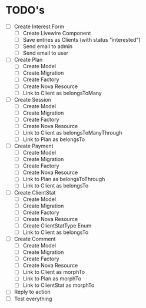 # TODO's

- [ ] Create Interest Form
  - [ ] Create Livewire Component
  - [ ] Save entries as Clients (with status "interested")
  - [ ] Send email to admin
  - [ ] Send email to user
- [ ] Create Plan
  - [ ] Create Model
  - [ ] Create Migration
  - [ ] Create Factory
  - [ ] Create Nova Resource
  - [ ] Link to Client as belongsToMany
- [ ] Create Session
  - [ ] Create Model
  - [ ] Create Migration
  - [ ] Create Factory
  - [ ] Create Nova Resource
  - [ ] Link to Client as belongsToManyThrough
  - [ ] Link to Plan as belongsTo
- [ ] Create Payment
  - [ ] Create Model
  - [ ] Create Migration
  - [ ] Create Factory
  - [ ] Create Nova Resource
  - [ ] Link to Plan as belongsToThrough
  - [ ] Link to Client as belongsTo
- [ ] Create ClientStat
  - [ ] Create Model
  - [ ] Create Migration
  - [ ] Create Factory
  - [ ] Create Nova Resource
  - [ ] Create ClientStatType Enum
  - [ ] Link to Client as belongsTo
- [ ] Create Comment
  - [ ] Create Model
  - [ ] Create Migration
  - [ ] Create Factory
  - [ ] Create Nova Resource
  - [ ] Link to Client as morphTo
  - [ ] Link to Plan as morphTo
  - [ ] Link to ClientStat as morphTo
- [ ] Reply to action
- [ ] Test everything
